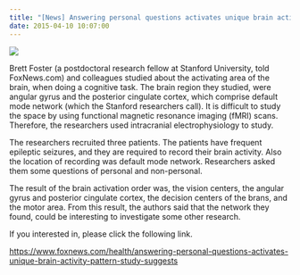 ```yaml
---
title: "[News] Answering personal questions activates unique brain activity pattern, study suggests"
date: 2015-04-10 10:07:00
---
```


![](https://a57.foxnews.com/static.foxnews.com/foxnews.com/content/uploads/2018/09/1862/1048/Brain-active-istock.jpg?ve=1&tl=1#25)

Brett Foster (a postdoctoral research fellow at Stanford University, told FoxNews.com) and colleagues studied about the activating area of the brain, when doing a cognitive task. The brain region they studied, were angular gyrus and the posterior cingulate cortex, which comprise default mode network (which the Stanford researchers call). It is difficult to study the space by using functional magnetic resonance imaging (fMRI) scans. Therefore, the researchers used intracranial electrophysiology to study.

The researchers recruited three patients. The patients have frequent epileptic seizures, and they are required to record their brain activity. Also the location of recording was default mode network. Researchers asked them some questions of personal and non-personal. 

The result of the brain activation order was, the vision centers, the angular gyrus and posterior cingulate cortex, the decision centers of the brans, and the motor area. From this result, the authors said that the network they found, could be interesting to investigate some other research.

If you interested in, please click the following link.

<https://www.foxnews.com/health/answering-personal-questions-activates-unique-brain-activity-pattern-study-suggests>

